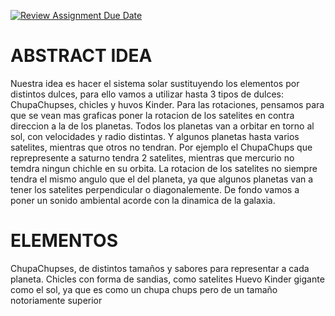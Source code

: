[![Review Assignment Due Date](https://classroom.github.com/assets/deadline-readme-button-24ddc0f5d75046c5622901739e7c5dd533143b0c8e959d652212380cedb1ea36.svg)](https://classroom.github.com/a/ZH_kT84w)

# ABSTRACT IDEA 
Nuestra idea es hacer el sistema solar sustituyendo los elementos por distintos dulces, para ello vamos a utilizar hasta 3 tipos de dulces: ChupaChupses, chicles
y huvos Kinder. Para las rotaciones, pensamos para que se vean mas graficas poner la rotacion de los satelites en contra direccion a la de los planetas.
Todos los planetas van a orbitar en torno al sol, con velocidades y radio distintas. Y algunos planetas hasta varios satelites, mientras que otros no tendran.
Por ejemplo el ChupaChups que reprepresente a saturno tendra 2 satelites, mientras que mercurio no temdra ningun chichle en su orbita. La rotacion de los satelites
no siempre tendra el mismo angulo que el del planeta, ya que algunos planetas van a tener los satelites perpendicular o diagonalemente.
De fondo vamos a poner un sonido ambiental acorde con la dinamica de la galaxia.

# ELEMENTOS
ChupaChupses, de distintos tamaños y sabores para representar a cada planeta.
Chicles con forma de sandias, como satelites
Huevo Kinder gigante como el sol, ya que es como un chupa chups pero de un tamaño notoriamente superior
